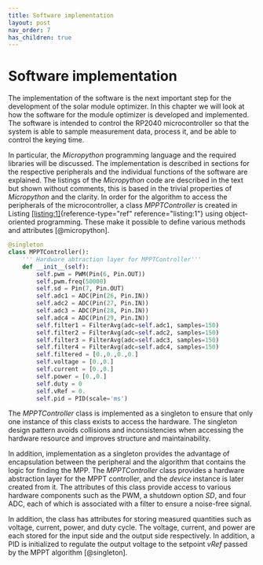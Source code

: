 ```yaml
---
title: Software implementation
layout: post
nav_order: 7
has_children: true
---
```


# Software implementation

The implementation of the software is the next important step for the
development of the solar module optimizer. In this chapter we will look
at how the software for the module optimizer is developed and
implemented. The software is intended to control the RP2040
microcontroller so that the system is able to sample measurement data,
process it, and be able to control the keying time.

In particular, the
*Micropython* programming language and the required libraries will be
discussed. The implementation is described in sections for the
respective peripherals and the individual functions of the software are
explained. The listings of the *Micropython* code are described in the
text but shown without comments, this is based in the trivial properties
of *Micropython* and the clarity. In order for the algorithm to access
the peripherals of the microcontroller, a class *MPPTController* is
created in Listing [\[listing:1\]](#listing:1){reference-type="ref"
reference="listing:1"} using object-oriented programming. These make it
possible to define various methods and attributes [@micropython].

```python
@singleton
class MPPTController():
    ''' Hardware abtraction layer for MPPTController'''
    def __init__(self):
        self.pwm = PWM(Pin(6, Pin.OUT))
        self.pwm.freq(50000) 
        self.sd = Pin(7, Pin.OUT)
        self.adc1 = ADC(Pin(26, Pin.IN))
        self.adc2 = ADC(Pin(27, Pin.IN))
        self.adc3 = ADC(Pin(28, Pin.IN))
        self.adc4 = ADC(Pin(29, Pin.IN))
        self.filter1 = FilterAvg(adc=self.adc1, samples=150)
        self.filter2 = FilterAvg(adc=self.adc2, samples=150)
        self.filter3 = FilterAvg(adc=self.adc3, samples=150)
        self.filter4 = FilterAvg(adc=self.adc4, samples=150)
        self.filtered = [0.,0.,0.,0.]
        self.voltage = [0.,0.]
        self.current = [0.,0.]
        self.power = [0.,0.]
        self.duty = 0
        self.vRef = 0.
        self.pid = PID(scale='ms')
```

The *MPPTController* class is implemented as a singleton to ensure that
only one instance of this class exists to access the hardware. The
singleton design pattern avoids collisions and inconsistencies when
accessing the hardware resource and improves structure and maintainability.

In addition, implementation as a singleton provides the
advantage of encapsulation between the peripheral and the algorithm that
contains the logic for finding the MPP. The *MPPTController* class provides a
hardware abstraction layer for the MPPT controller, and the *device*
instance is later created from it. The attributes of this class provide
access to various hardware components such as the
PWM, a shutdown
option *SD*, and four ADC, each of which is associated with a
filter to ensure a noise-free signal.

In addition, the class has
attributes for storing measured quantities such as voltage, current,
power, and duty cycle. The voltage, current, and power are each stored
for the input side and the output side respectively. In addition, a
PID is initialized
to regulate the output voltage to the setpoint *vRef* passed by the MPPT
algorithm [@singleton].
